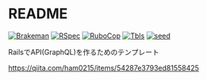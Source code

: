 # README

[![Brakeman](https://github.com/ham0215/rails_api_base/actions/workflows/brakeman.yml/badge.svg?branch=main)](https://github.com/ham0215/rails_api_base/actions/workflows/brakeman.yml)
[![RSpec](https://github.com/ham0215/rails_api_base/actions/workflows/rspec.yml/badge.svg?branch=main)](https://github.com/ham0215/rails_api_base/actions/workflows/rspec.yml)
[![RuboCop](https://github.com/ham0215/rails_api_base/actions/workflows/rubocop.yml/badge.svg?branch=main)](https://github.com/ham0215/rails_api_base/actions/workflows/rubocop.yml)
[![Tbls](https://github.com/ham0215/rails_api_base/actions/workflows/tbls.yml/badge.svg?branch=main)](https://github.com/ham0215/rails_api_base/actions/workflows/tbls.yml)
[![seed](https://github.com/ham0215/rails_api_base/actions/workflows/seed.yml/badge.svg?branch=feature%2Frspec)](https://github.com/ham0215/rails_api_base/actions/workflows/seed.yml)

RailsでAPI(GraphQL)を作るためのテンプレート

https://qiita.com/ham0215/items/54287e3793ed81558425

